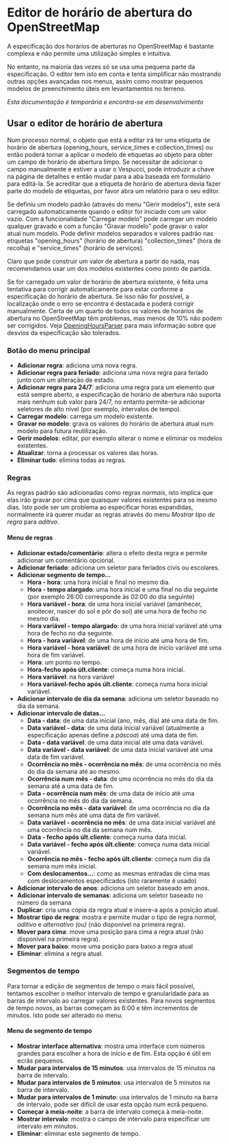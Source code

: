 # Editor de horário de abertura do OpenStreetMap

A especificação dos horários de aberturas no OpenStreetMap é bastante complexa e não permite uma utilização simples e intuitiva.

No entanto, na maioria das vezes só se usa uma pequena parte da especificação. O editor tem isto em conta e tenta simplificar não mostrando outras opções avançadas nos menus, assim como mostrar pequenos modelos de preenchimento úteis em levantamentos no terreno.

_Esta documentação é temporária e encontra-se em desenvolvimento_

## Usar o editor de horário de abertura

Num processo normal, o objeto que está a editar irá ter uma etiqueta de horário de abertura (opening_hours, service_times e collection_times) ou então poderá tornar a aplicar o modelo de etiquetas ao objeto para obter um campo de horário de abertura limpo. Se necessitar de adicionar o campo manualmente e estiver a usar o Vespucci, pode introduzir a chave na página de detalhes e então mudar para a aba baseada em formulário para editá-la. Se acreditar que a etiqueta de horário de abertura devia fazer parte do modelo de etiquetas, por favor abra um relatório para o seu editor.

Se definiu um modelo padrão (através do menu "Gerir modelos"), este será carregado automaticamente quando o editor for iniciado com um valor vazio. Com a funcionalidade "Carregar modelo" pode carregar um modelo qualquer gravado e com a função "Gravar modelo" pode gravar o valor atual num modelo. Pode definir modelos separados e valores padrão nas etiquetas "opening_hours" (horário de abertura) "collection_times" (hora de recolha) e "service_times" (horário de serviços).

Claro que pode construir um valor de abertura a partir do nada, mas recomendamos usar um dos modelos existentes como ponto de partida.

Se for carregado um valor de horário de abertura existente, é feita uma tentativa para corrigir automaticamente para estar conforme a especificação do horário de abertura. Se isso não for possível, a localização onde o erro se encontra é destacada e poderá corrigir manualmente. Certa de um quarto de todos os valores de horários de abertura no OpenStreetMap têm problemas, mas menos de 10% não podem ser corrigidos. Veja [OpeningHoursParser](https://github.com/simonpoole/OpeningHoursParser) para mais informação sobre que desvios da especificação são tolerados.

### Botão do menu principal

* __Adicionar regra__: adiciona uma nova regra.
* __Adicionar regra para feriado__: adiciona uma nova regra para feriado junto com um alteração de estado.
* __Adicionar regra para 24/7__: adiciona uma regra para um elemento que está sempre aberto, a especificação de horário de abertura não suporta mais nenhum sub valor para 24/7, no entanto permite-se adicionar seletores de alto nível (por exemplo, intervalos de tempo).
* __Carregar modelo__: carrega um modelo existente.
* __Gravar no modelo__: grava os valores do horário de abertura atual num modelo para futura reutilização.
* __Gerir modelos__: editar, por exemplo alterar o nome e eliminar os modelos existentes.
* __Atualizar__: torna a processar os valores das horas.
* __Eliminar tudo__: elimina todas as regras.

### Regras

As regras padrão são adicionadas como regras _normais_, isto implica que elas irão gravar por cima que quaisquer valores existentes para os mesmo dias. Isto pode ser um problema ao especificar horas expandidas, normalmente irá querer mudar as regras através do menu _Mostrar tipo de regra_ para _aditivo_.

#### Menu de regras

* __Adicionar estado/comentário__: altera o efeito desta regra e permite adicionar um comentário opcional.
* __Adicionar feriado__: adiciona um seletor para feriados civis ou escolares.
* __Adicionar segmento de tempo...__
    * __Hora - hora__: uma hora inicial e final no mesmo dia.
    * __Hora - tempo alargado__: uma hora inicial e uma final no dia seguinte (por exemplo 26:00 corresponde às 02:00 do dia seguinte)
    * __Hora variável - hora__: de uma hora inicial variável (amanhecer, anoitecer, nascer do sol e pôr do sol) até uma hora de fecho no mesmo dia.
    * __Hora variável - tempo alargado__: de uma hora inicial variável até uma hora de fecho no dia seguinte.
    * __Hora - hora variável__: de uma hora de início até uma hora de fim.
    * __Hora variável - hora variável__: de uma hora de início variável até uma hora de fim variável.
    * __Hora__: um ponto no tempo.
    * __Hora-fecho após últ.cliente__: começa numa hora inicial.
    * __Hora variável__: na hora variável
    * __Hora variável-fecho após últ.cliente__: começa numa hora inicial variável.
* __Adicionar intervalo de dia da semana__: adiciona um seletor baseado no dia da semana.
* __Adicionar intervalo de datas...__
    * __Data - data__: de uma data inicial (ano, mês, dia) até uma data de fim.
    * __Data variável - data__: de uma data inicial variável (atualmente a especificação apenas define a _páscoa_) até uma data de fim.
    * __Data - data variável__: de uma data inicial até uma data variável.
    * __Data variável - data variável__: de uma data inicial variável até uma data de fim variável.
    * __Ocorrência no mês - ocorrência no mês__: de uma ocorrência no mês do dia da semana até ao mesmo.
    * __Ocorrência num mês - data__: de uma ocorrência no mês do dia da semana até a uma data de fim.
    * __Data - ocorrência num mês__: de uma data de início até uma ocorrência no mês do dia da semana.
    * __Ocorrência no mês - data variável__: de uma ocorrência no dia da semana num mês até uma data de fim variável.
    * __Data variável - ocorrência no mês__: de uma data inicial variável até uma ocorrência no dia da semana num mês.
    * __Data - fecho após últ.cliente__: começa numa data inicial.
    * __Data variável - fecho após últ.cliente__: começa numa data inicial variável.
    * __Ocorrência no mês - fecho após últ.cliente__: começa num dia da semana num mês inicial.
    * __Com deslocamentos...__: como as mesmas entradas de cima mas com deslocamentos especificados (isto raramente é usado)
* __Adicionar intervalo de anos__: adiciona um seletor baseado em anos.
* __Adicionar intervalo de semanas__: adiciona um seletor baseado no número da semana
* __Duplicar__: cria uma cópia da regra atual e insere-a após a posição atual.
* __Mostrar tipo de regra__: mostra e permite mudar o tipo de regra _normal_, _aditivo_ e _alternativo (ou)_ (não disponível na primeira regra).
* __Mover para cima__: move uma posição para cima a regra atual (não disponível na primeira regra).
* __Mover para baixo__: move uma posição para baixo a regra atual
* __Eliminar__: elimina a regra atual.

### Segmentos de tempo

Para tornar a edição de segmentos de tempo o mais fácil possível, tentamos escolher o melhor intervalo de tempo e granularidade para as barras de intervalo ao carregar valores existentes. Para novos segmentos de tempo novos, as barras começam às 6:00 e têm incrementos de  minutos. Isto pode ser alterado no menu.

#### Menu de segmento de tempo

* __Mostrar interface alternativa__: mostra uma interface com números grandes para escolher a hora de início e de fim. Esta opção é útil em ecrãs pequenos.
* __Mudar para intervalos de 15 minutos__: usa intervalos de 15 minutos na barra de intervalo.
* __Mudar para intervalos de 5 minutos__: usa intervalos de 5 minutos na barra de intervalo.
* __Mudar para intervalos de 1 minuto__: usa intervalos de 1 minuto na barra de intervalo, pode ser difícil de usar esta opção num ecrã pequeno.
* __Começar à meia-noite__: a barra de intervalo começa à meia-noite.
* __Mostrar intervalo__: mostra o campo de intervalo para especificar um intervalo em minutos.
* __Eliminar__: eliminar este segmento de tempo.

